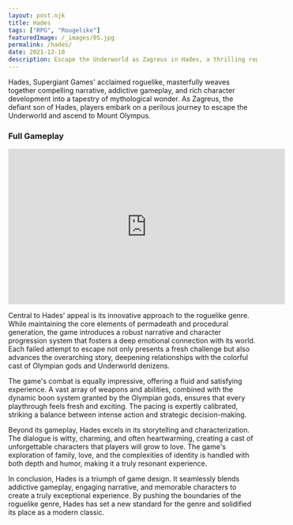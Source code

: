 ```yaml
---
layout: post.njk
title: Hades
tags: ["RPG", "Rougelike"]
featuredImage: /_images/05.jpg
permalink: /hades/
date: 2021-12-10
description: Escape the Underworld as Zagreus in Hades, a thrilling roguelike with god-like powers.
---
```


Hades, Supergiant Games' acclaimed roguelike, masterfully weaves together compelling narrative, addictive gameplay, and rich character development into a tapestry of mythological wonder. As Zagreus, the defiant son of Hades, players embark on a perilous journey to escape the Underworld and ascend to Mount Olympus.

### Full Gameplay

<iframe width="560" height="315" src="https://www.youtube.com/embed/dPmMCzvLs9E?si=CXMmwZ5OO1-mPvN3" title="YouTube video player" frameborder="0" allow="accelerometer; autoplay; clipboard-write; encrypted-media; gyroscope; picture-in-picture; web-share" referrerpolicy="strict-origin-when-cross-origin" allowfullscreen></iframe>

Central to Hades' appeal is its innovative approach to the roguelike genre. While maintaining the core elements of permadeath and procedural generation, the game introduces a robust narrative and character progression system that fosters a deep emotional connection with its world. Each failed attempt to escape not only presents a fresh challenge but also advances the overarching story, deepening relationships with the colorful cast of Olympian gods and Underworld denizens.

The game's combat is equally impressive, offering a fluid and satisfying experience. A vast array of weapons and abilities, combined with the dynamic boon system granted by the Olympian gods, ensures that every playthrough feels fresh and exciting. The pacing is expertly calibrated, striking a balance between intense action and strategic decision-making.

Beyond its gameplay, Hades excels in its storytelling and characterization. The dialogue is witty, charming, and often heartwarming, creating a cast of unforgettable characters that players will grow to love. The game's exploration of family, love, and the complexities of identity is handled with both depth and humor, making it a truly resonant experience.

In conclusion, Hades is a triumph of game design. It seamlessly blends addictive gameplay, engaging narrative, and memorable characters to create a truly exceptional experience. By pushing the boundaries of the roguelike genre, Hades has set a new standard for the genre and solidified its place as a modern classic.
